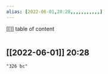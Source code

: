 ```yaml
---
alias: [2022-06-01,20:28,,,,,,,,,,,]
---
```

[[]]
table of content
```toc
```

[[2022-06-01]] 20:28
- 
```query
"326 bc"
```